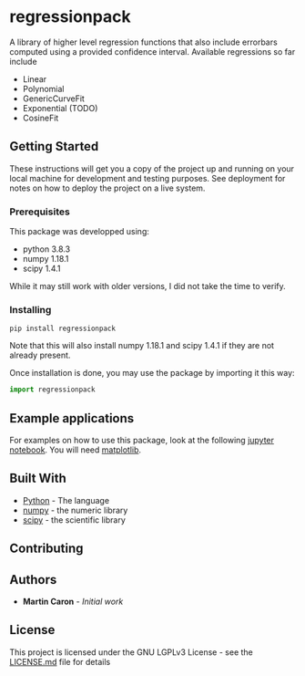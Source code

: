 # regressionpack

A library of higher level regression functions that also include errorbars computed using a provided confidence interval. 
Available regressions so far include
* Linear
* Polynomial
* GenericCurveFit
* Exponential (TODO)
* CosineFit

## Getting Started

These instructions will get you a copy of the project up and running on your local machine for development and testing purposes. See deployment for notes on how to deploy the project on a live system.

### Prerequisites

This package was developped using:
* python 3.8.3
* numpy 1.18.1
* scipy 1.4.1

While it may still work with older versions, I did not take the time to verify. 

### Installing

```
pip install regressionpack
```

Note that this will also install numpy 1.18.1 and scipy 1.4.1 if they are not already present. 

Once installation is done, you may use the package by importing it this way:
```python
import regressionpack
```

## Example applications

For examples on how to use this package, look at the following [jupyter notebook](tests/test_regressionpack.ipynb). You will need [matplotlib](https://pypi.org/project/matplotlib/). 

## Built With
* [Python](https://www.python.org/) - The language
* [numpy](https://numpy.org/) - the numeric library
* [scipy](https://docs.scipy.org/) - the scientific library

## Contributing

## Authors

* **Martin Caron** - *Initial work*

## License

This project is licensed under the GNU LGPLv3 License - see the [LICENSE.md](LICENSE.md) file for details

